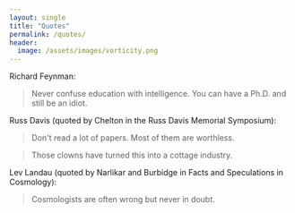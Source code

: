 ```yaml
---
layout: single
title: "Quotes"
permalink: /quotes/
header:
  image: /assets/images/vorticity.png
---
```



Richard Feynman:

> Never confuse education with intelligence. You can have a Ph.D. and still be an idiot. 

Russ Davis (quoted by Chelton in the Russ Davis Memorial Symposium):

>Don't read a lot of papers. Most of them are worthless. 

>Those clowns have turned this into a cottage industry.

Lev Landau (quoted by Narlikar and Burbidge in Facts and Speculations in Cosmology):

>Cosmologists are often wrong but never in doubt.
